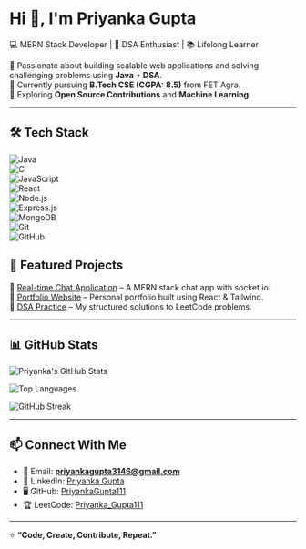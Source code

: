 # Hi 👋, I'm Priyanka Gupta  

💻 MERN Stack Developer | 🎯 DSA Enthusiast | 📚 Lifelong Learner  

🔹 Passionate about building scalable web applications and solving challenging problems using **Java + DSA**.  
🔹 Currently pursuing **B.Tech CSE (CGPA: 8.5)** from FET Agra.  
🔹 Exploring **Open Source Contributions** and **Machine Learning**.  

---

## 🛠️ Tech Stack  
![Java](https://img.shields.io/badge/Java-ED8B00?style=for-the-badge&logo=openjdk&logoColor=white)  
![C](https://img.shields.io/badge/C-00599C?style=for-the-badge&logo=c&logoColor=white)  
![JavaScript](https://img.shields.io/badge/JavaScript-F7DF1E?style=for-the-badge&logo=javascript&logoColor=black)  
![React](https://img.shields.io/badge/React-20232A?style=for-the-badge&logo=react&logoColor=61DAFB)  
![Node.js](https://img.shields.io/badge/Node.js-43853D?style=for-the-badge&logo=node-dot-js&logoColor=white)  
![Express.js](https://img.shields.io/badge/Express.js-404D59?style=for-the-badge)  
![MongoDB](https://img.shields.io/badge/MongoDB-4EA94B?style=for-the-badge&logo=mongodb&logoColor=white)  
![Git](https://img.shields.io/badge/Git-F05032?style=for-the-badge&logo=git&logoColor=white)  
![GitHub](https://img.shields.io/badge/GitHub-100000?style=for-the-badge&logo=github&logoColor=white)  


## 🌟 Featured Projects  
🔹 [Real-time Chat Application](https://github.com/PriyankaGupta111/realtime-chat-app) – A MERN stack chat app with socket.io.  
🔹 [Portfolio Website](https://github.com/PriyankaGupta111/portfolio) – Personal portfolio built using React & Tailwind.  
🔹 [DSA Practice](https://github.com/PriyankaGupta111/Striver-DSA-A2Z-Solutions) – My structured solutions to LeetCode problems.  

---

## 📊 GitHub Stats  
![Priyanka's GitHub Stats](https://github-readme-stats.vercel.app/api?username=PriyankaGupta111&show_icons=true&theme=radical)  

![Top Languages](https://github-readme-stats.vercel.app/api/top-langs/?username=PriyankaGupta111&layout=compact&theme=radical)  

![GitHub Streak](https://github-readme-streak-stats.herokuapp.com/?user=PriyankaGupta111&theme=radical)  


---


## 📫 Connect With Me  
- 📧 Email: **priyankagupta3146@gmail.com**  
- 💼 LinkedIn: [Priyanka Gupta](https://www.linkedin.com/in/priyanka-gupta-765757283)  
- 🖥️ GitHub: [PriyankaGupta111](https://github.com/PriyankaGupta111)  
- 🏆 LeetCode: [Priyanka_Gupta111](https://leetcode.com/u/Priyanka_Gupta111/)  

---

⭐ **“Code, Create, Contribute, Repeat.”**  



